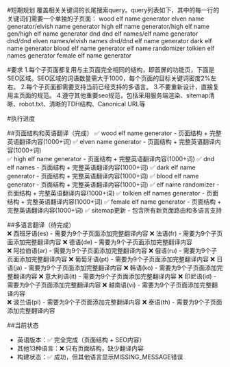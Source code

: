 #短期规划
覆盖相关关键词的长尾搜索query。query列表如下，其中的每一行的关键词们需要一个单独的子页面：
wood elf name generator
elven name generator/elvish name generator
high elf name generator/high elf name gen/high elf name generator dnd
dnd elf names/elf name generator dnd/dnd elven names/elvish names dnd/dnd elf name generator
dark elf name generator
blood elf name generator
elf name randomizer
tolkien elf names generator
female elf name generator

#要求
1.每个子页面都复用与主页面完全相同的结构，即首屏的功能页，下面是SEO区域。SEO区域的词语数量需大于1000，每个页面的目标关键词密度2%左右。
2.每个子页面都需要支持当前已经支持的多语言。
3.不要重新设计，直接复用主页面的规范。
4.遵守其他重要seo规范，包括采用服务端渲染、sitemap清晰、robot.txt、清晰的TDH结构、Canonical URL等

#执行进度

##页面结构和英语翻译（完成）
✅ wood elf name generator - 页面结构 + 完整英语翻译内容(1000+词)
✅ elven name generator - 页面结构 + 完整英语翻译内容(1000+词)  
✅ high elf name generator - 页面结构 + 完整英语翻译内容(1000+词)
✅ dnd elf names - 页面结构 + 完整英语翻译内容(1000+词)
✅ dark elf name generator - 页面结构 + 完整英语翻译内容(1000+词)
✅ blood elf name generator - 页面结构 + 完整英语翻译内容(1000+词) 
✅ elf name randomizer - 页面结构 + 完整英语翻译内容(1000+词)
✅ tolkien elf names generator - 页面结构 + 完整英语翻译内容(1000+词)
✅ female elf name generator - 页面结构 + 完整英语翻译内容(1000+词)
✅ sitemap更新 - 包含所有新页面路由和多语言支持

##多语言翻译（待完成）  
❌ 西班牙语(es) - 需要为9个子页面添加完整翻译内容
❌ 法语(fr) - 需要为9个子页面添加完整翻译内容
❌ 德语(de) - 需要为9个子页面添加完整翻译内容  
❌ 阿拉伯语(ar) - 需要为9个子页面添加完整翻译内容
❌ 俄语(ru) - 需要为9个子页面添加完整翻译内容
❌ 葡萄牙语(pt) - 需要为9个子页面添加完整翻译内容
❌ 日语(ja) - 需要为9个子页面添加完整翻译内容
❌ 韩语(ko) - 需要为9个子页面添加完整翻译内容
❌ 意大利语(it) - 需要为9个子页面添加完整翻译内容
❌ 印尼语(id) - 需要为9个子页面添加完整翻译内容
❌ 越南语(vi) - 需要为9个子页面添加完整翻译内容  
❌ 波兰语(pl) - 需要为9个子页面添加完整翻译内容
❌ 泰语(th) - 需要为9个子页面添加完整翻译内容

##当前状态
- 英语版本：✅ 完全完成（页面结构 + SEO内容）
- 其他13种语言：❌ 只有页面结构，缺少翻译内容
- 构建状态：✅ 成功，但其他语言显示MISSING_MESSAGE错误